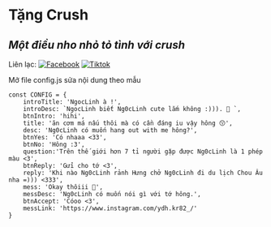 # Tặng Crush
## _Một điều nho nhỏ tỏ tình với crush_

Liên lạc: 
[![Facebook](https://i.imgur.com/GRqy96ts.jpg)](https://www.facebook.com/nam.nodemy)
[![Tiktok](https://i.imgur.com/Nbfl1E7t.jpg)](https://www.tiktok.com/@manindev)

Mở file config.js sửa nội dung theo mẫu
```
const CONFIG = {
    introTitle: 'NgocLinh à !',
    introDesc: `NgocLinh biết Ng0cLinh cute lắm không :))). 🥰 `,
    btnIntro: 'hihi',
    title: 'ăn cơm má nấu thôi mà có cần đáng iu vậy hông 😙',
    desc: 'Ng0cLinh có muốn hang out with me hông?',
    btnYes: 'Có nhaaa <33',
    btnNo: 'Hông :3',
    question:'Trên thế giới hơn 7 tỉ người gặp được Ng0cLinh là 1 phép màu <3',
    btnReply: 'Gửi cho tớ <3',
    reply: 'Khi nào Ng0cLinh rảnh Hưng chở Ng0cLinh đi du lịch Chou Âu nha =))) <333',
    mess: 'Okay thôiii 🥰',
    messDesc: 'Ng0cLinh có muốn nói gì với tớ hông.',
    btnAccept: 'Cóoo <3',
    messLink: 'https://www.instagram.com/ydh.kr82_/'
}
```

